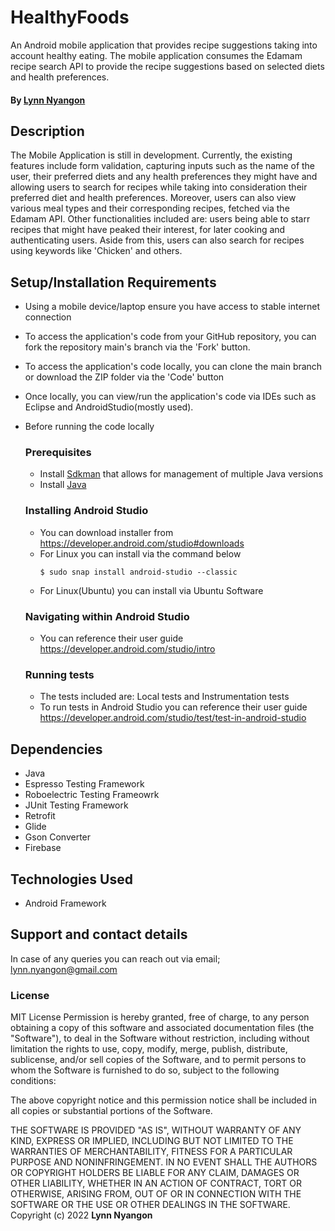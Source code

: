 # HealthyFoods
An Android mobile application that provides recipe suggestions taking into account healthy eating. The mobile application consumes the Edamam recipe search API to provide the recipe suggestions based on selected diets and health preferences.

#### By **[Lynn Nyangon](https://github.com/AnnaL001)**

## Description

The Mobile Application is still in development. Currently, the existing features include form validation, capturing inputs such as the name of the user, their preferred diets and any health preferences they might have and allowing users to search for recipes while taking into consideration their preferred diet and health preferences. Moreover, users can also view various meal types and their corresponding recipes, fetched via the Edamam API. Other functionalities included are: users being able to starr recipes that might have peaked their interest, for later cooking and authenticating users. Aside from this, users can also search for recipes using keywords like 'Chicken' and others.

## Setup/Installation Requirements

- Using a mobile device/laptop ensure you have access to stable internet connection
- To access the application's code from your GitHub repository, you can fork the repository main's branch via the 'Fork' button.
- To access the application's code locally, you can clone the main branch or download the ZIP folder via the 'Code' button
- Once locally, you can view/run the application's code via IDEs such as Eclipse and AndroidStudio(mostly used).
- Before running the code locally<br>
  ### Prerequisites
  - Install [Sdkman](https://sdkman.io/install) that allows for management of multiple Java versions
  - Install [Java](https://sdkman.io/usage)
  ### Installing Android Studio
  - You can download installer from https://developer.android.com/studio#downloads
  - For Linux you can install via the command below
    ```
    $ sudo snap install android-studio --classic
    ```
  - For Linux(Ubuntu) you can install via Ubuntu Software
  ### Navigating within Android Studio
  - You can reference their user guide https://developer.android.com/studio/intro
  
  ### Running tests
  - The tests included are: Local tests and Instrumentation tests
  - To run tests in Android Studio you can reference their user guide https://developer.android.com/studio/test/test-in-android-studio

## Dependencies

- Java
- Espresso Testing Framework
- Roboelectric Testing Frameowrk
- JUnit Testing Framework
- Retrofit
- Glide
- Gson Converter
- Firebase

## Technologies Used

- Android Framework

## Support and contact details

In case of any queries you can reach out via email; lynn.nyangon@gmail.com

### License

MIT License
Permission is hereby granted, free of charge, to any person obtaining a copy
of this software and associated documentation files (the "Software"), to deal
in the Software without restriction, including without limitation the rights
to use, copy, modify, merge, publish, distribute, sublicense, and/or sell
copies of the Software, and to permit persons to whom the Software is
furnished to do so, subject to the following conditions:

The above copyright notice and this permission notice shall be included in all
copies or substantial portions of the Software.

THE SOFTWARE IS PROVIDED "AS IS", WITHOUT WARRANTY OF ANY KIND, EXPRESS OR
IMPLIED, INCLUDING BUT NOT LIMITED TO THE WARRANTIES OF MERCHANTABILITY,
FITNESS FOR A PARTICULAR PURPOSE AND NONINFRINGEMENT. IN NO EVENT SHALL THE
AUTHORS OR COPYRIGHT HOLDERS BE LIABLE FOR ANY CLAIM, DAMAGES OR OTHER
LIABILITY, WHETHER IN AN ACTION OF CONTRACT, TORT OR OTHERWISE, ARISING FROM,
OUT OF OR IN CONNECTION WITH THE SOFTWARE OR THE USE OR OTHER DEALINGS IN THE
SOFTWARE.<br>
Copyright (c) 2022 **Lynn Nyangon**
